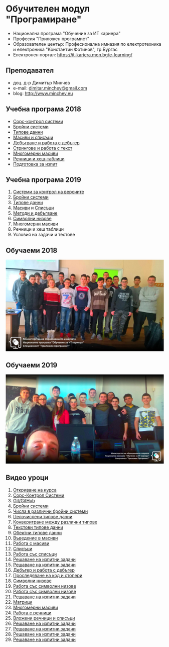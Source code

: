 # Обучителен модул "Програмиране"
- Национална програма "Обучение за ИТ кариера"
- Професия "Приложен програмист" 
- Образователен център: Професионална имназия по електротехника и електроника "Константин Фотинов", гр.Бургас  
- Електронен портал: https://it-kariera.mon.bg/e-learning/

## Преподавател
- доц. д-р Димитър Минчев
- e-mail: dimitar.minchev@gmail.com 
- blog: http://www.minchev.eu

## Учебна програма 2018
- [Сорс-контрол системи](2018/1.%20Source_Control)
- [Бройни системи ](2018/2.%20Numbering_Systems)
- [Типове данни ](2018/3.%20Data_Types)
- [Масиви и списъци ](2018/4.%20Arrays_Lists)
- [Дебъгване и работа с дебъгер](2018/5.%20Methods_Debuging)
- [Стрингове и работа с текст ](2018/6.%20Strings)
- [Многомерни масиви](2018/7.%20Multidimensional_Arrays)
- [Речници и хеш-таблици](2018/8.%20Dictionary_Lambda_Linq)
- [Подготовка за изпит](2018/9.%20Exam_Preparation) 

## Учебна програма 2019
1. [Системи за контрол на версиите](2019/2019.02.02)
2. [Бройни системи](2019/2019.02.03)
3. [Типове данни](2019/2019.02.09)
4. [Масиви](2019/2019.02.10) и [Списъци](2019/2019.02.16)
5. [Методи и дебъгване](2019/2019.02.17)
6. [Символни низове](2019/2019.02.23)
7. [Многомерни масиви](2019/2019.02.24)
8. Речници и хеш таблици
9. Условия на задачи и тестове

## Обучаеми 2018
![group_2018.jpg](group_2018.jpg)

## Обучаеми 2019
![group_2019.jpg](group_2019.jpg)

## Видео уроци
1. [Откриване на курса](https://youtu.be/yF7v_5HUuUg)
2. [Сорс-Контрол Системи](https://youtu.be/0vUqKbVLQq0)
3. [Git/GitHub](https://youtu.be/fimtMZtEd1c)
4. [Бройни системи](https://youtu.be/wEMeC-yKwIc)
5. [Числа в различни бройни системи](https://youtu.be/kllawpDXni4)
6. [Целочислени типове данни](https://youtu.be/chXvL_ksvIo)
7. [Конверитране между различни типове](https://youtu.be/1uxFFQT6gME)
8. [Текстови типове данни](https://youtu.be/96z5zi7xdJo)
9. [Обектни типове данни](https://youtu.be/AzQpIlYng4E)
10. [Въведение в масиви](https://youtu.be/EalNKK4O8CY)
11. [Работа с масиви](https://youtu.be/KwiAlgjfOKQ)
12. [Списъци](https://youtu.be/sg3CduDUnIY)
13. [Работа със списъци](https://youtu.be/itKHHIOojoA)
14. [Решаване на изпитни задачи](https://youtu.be/pIDe56GW5BE)
15. [Решаване на изпитни задачи](https://youtu.be/W80j-QKle4E)
16. [Дебъгер и работа с дебъгер](https://youtu.be/VSO4bQwDGDw)
17. [Проследяване на код и стопери](https://youtu.be/rS6NaarDfIw)
18. [Символни низове](https://youtu.be/fTLtxNMK6fs)
19. [Работа със символни низове](https://youtu.be/6I9inXOD-H8)
20. [Работа със символни низове](https://youtu.be/WWbBSVNTg0A)
21. [Решаване на изпитни задачи](https://youtu.be/j9U062e025Q)
22. [Матрици](https://youtu.be/7nkCPkC3WTs)
23. [Многомерни масиви](https://youtu.be/GfmfPTw7LzE)
24. [Работа с речници](https://youtu.be/rUZP6D9QQ-4)
25. [Вложени речници и списъци](https://youtu.be/zpT10xj2rCA)
26. [Решаване на изпитни задачи](https://youtu.be/CEkuEPSzV4k)
27. [Решаване на изпитни задачи](https://youtu.be/kazKupzuYAo)
28. [Решаване на изпитни задачи](https://youtu.be/396Umd0984U)
29. [Решаване на изпитни задачи](https://youtu.be/npBuJjxZqEs)
